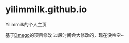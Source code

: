 # yilimmilk.github.io
Yilimmilk的个人主页

基于[Dmego](https://github.com/dmego/home.github.io)的项目修改
过段时间会大修改的，现在没啥空~
